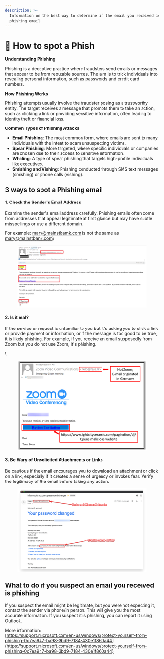 ```yaml
---
description: >-
  Information on the best way to determine if the email you received is a
  phishing email
---
```


# 🎣 How to spot a Phish

**Understanding Phishing**

Phishing is a deceptive practice where fraudsters send emails or messages that appear to be from reputable sources. The aim is to trick individuals into revealing personal information, such as passwords and credit card numbers.

**How Phishing Works**

Phishing attempts usually involve the fraudster posing as a trustworthy entity. The target receives a message that prompts them to take an action, such as clicking a link or providing sensitive information, often leading to identity theft or financial loss.

**Common Types of Phishing Attacks**

* **Email Phishing**: The most common form, where emails are sent to many individuals with the intent to scam unsuspecting victims.
* **Spear Phishing**: More targeted, where specific individuals or companies are chosen due to their access to sensitive information.
* **Whaling**: A type of spear phishing that targets high-profile individuals like executives.
* **Smishing and Vishing**: Phishing conducted through SMS text messages (smishing) or phone calls (vishing).

## 3 ways to spot a Phishing email

#### 1. Check the Sender's Email Address

Examine the sender's email address carefully. Phishing emails often come from addresses that appear legitimate at first glance but may have subtle misspellings or use a different domain.

For example: mary@mainstbamk.com is not the same as mary@mainstbank.com\


<figure><img src="../../.gitbook/assets/image (49).png" alt=""><figcaption></figcaption></figure>

#### 2. Is it real?

If the service or request is unfamiliar to you but it's asking you to click a link or provide payment or information, or if the message is too good to be true, it is likely phishing. For example, if you receive an email supposedly from Zoom but you do not use Zoom, it's phishing.

&#x20;\


<figure><img src="../../.gitbook/assets/image (47).png" alt=""><figcaption></figcaption></figure>

#### 3. Be Wary of Unsolicited Attachments or Links

Be cautious if the email encourages you to download an attachment or click on a link, especially if it creates a sense of urgency or invokes fear. Verify the legitimacy of the email before taking any action.

<figure><img src="../../.gitbook/assets/image (48).png" alt=""><figcaption></figcaption></figure>



## What to do if you suspect an email you received is phishing

If you suspect the email might be legitimate, but you were not expecting it, contact the sender via phone/in person. This will give you the most accurate information. If you suspect it is phishing, you can report it using Outlook.



More information:\
[https://support.microsoft.com/en-us/windows/protect-yourself-from-phishing-0c7ea947-ba98-3bd9-7184-430e1f860a44](https://support.microsoft.com/en-us/windows/protect-yourself-from-phishing-0c7ea947-ba98-3bd9-7184-430e1f860a44)
